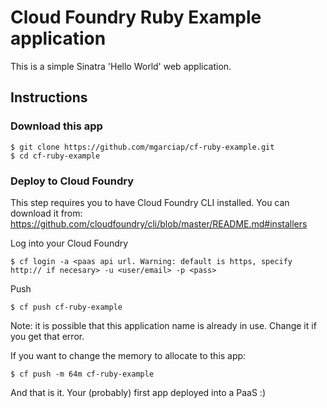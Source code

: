 Cloud Foundry Ruby Example application
===============

This is a simple Sinatra 'Hello World' web application.


## Instructions

### Download this app
```
$ git clone https://github.com/mgarciap/cf-ruby-example.git
$ cd cf-ruby-example
```

### Deploy to Cloud Foundry
This step requires you to have Cloud Foundry CLI installed. You can download it from: https://github.com/cloudfoundry/cli/blob/master/README.md#installers

Log into your Cloud Foundry
```
$ cf login -a <paas api url. Warning: default is https, specify http:// if necesary> -u <user/email> -p <pass>
```

Push
```
$ cf push cf-ruby-example
```
Note: it is possible that this application name is already in use. Change it if you get that error.

If you want to change the memory to allocate to this app:
```
$ cf push -m 64m cf-ruby-example
```

And that is it. Your (probably) first app deployed into a PaaS :)

